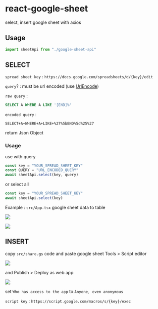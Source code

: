 # react-google-sheet

select, insert google sheet with axios 

## Usage 

``` js
import sheetApi from "./google-sheet-api"
```

## SELECT

`spread sheet key` : `https://docs.google.com/spreadsheets/d/{key}/edit`

`query`? : must be url encoded (use [UrlEncode](https://www.convertstring.com/en/EncodeDecode/UrlEncode)) 

`raw query` :

``` sql
SELECT A WHERE A LIKE '[END]%'
```

`encoded query` :

``` 
SELECT+A+WHERE+A+LIKE+%27%5bEND%5d%25%27
```

return Json Object

### Usage

use with query

``` js
const key = "YOUR_SPREAD_SHEET_KEY"
const QUERY = "URL_ENCODED_QUERY"
await sheetApi.select(key, query)
```

or select all

``` js
const key = "YOUR_SPREAD_SHEET_KEY"
await sheetApi.select(key)
```

Example : `src/App.tsx` google sheet data to table

![](https://user-images.githubusercontent.com/59418226/93743116-6580fe80-fc2a-11ea-9caa-ee43a2718ce3.png)

![](https://user-images.githubusercontent.com/59418226/93743149-76317480-fc2a-11ea-9211-b2c59d041f62.png)


## INSERT

copy `src/share.gs` code and paste google sheet Tools > Script editor

![](https://www.benlcollins.com/wp-content/uploads/2016/04/script_editor_menu-1.jpg)

and Publish > Deploy as web app

![](https://developers.google.com/apps-script/images/deploy_web_app.png)

set `Who has access to the app` to `Anyone, even anonymous`

`script key` : `https://script.google.com/macros/s/{key}/exec `

